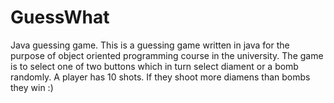 # GuessWhat
Java guessing game.
This is a guessing game written in java for the purpose of object oriented programming course in the university.
The game is to select one of two buttons which in turn select diament or a bomb randomly.
A player has 10 shots. If they shoot more diamens than bombs they win :)
